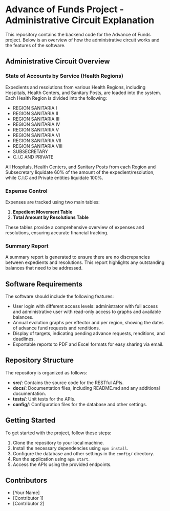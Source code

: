 # Advance of Funds Project - Administrative Circuit Explanation

This repository contains the backend code for the Advance of Funds project. Below is an overview of how the administrative circuit works and the features of the software.

## Administrative Circuit Overview

### State of Accounts by Service (Health Regions)

Expedients and resolutions from various Health Regions, including Hospitals, Health Centers, and Sanitary Posts, are loaded into the system. Each Health Region is divided into the following:

- REGION SANITARIA I
- REGION SANITARIA II
- REGION SANITARIA III
- REGION SANITARIA IV
- REGION SANITARIA V
- REGION SANITARIA VI
- REGION SANITARIA VII
- REGION SANITARIA VIII
- SUBSECRETARY
- C.I.C AND PRIVATE

All Hospitals, Health Centers, and Sanitary Posts from each Region and Subsecretary liquidate 60% of the amount of the expedient/resolution, while C.I.C and Private entities liquidate 100%.

### Expense Control

Expenses are tracked using two main tables:

1. **Expedient Movement Table**
2. **Total Amount by Resolutions Table**

These tables provide a comprehensive overview of expenses and resolutions, ensuring accurate financial tracking.

### Summary Report

A summary report is generated to ensure there are no discrepancies between expedients and resolutions. This report highlights any outstanding balances that need to be addressed.

## Software Requirements

The software should include the following features:

- User login with different access levels: administrator with full access and administrative user with read-only access to graphs and available balances.
- Annual evolution graphs per effector and per region, showing the dates of advance fund requests and renditions.
- Display of targets, indicating pending advance requests, renditions, and deadlines.
- Exportable reports to PDF and Excel formats for easy sharing via email.

## Repository Structure

The repository is organized as follows:

- **src/**: Contains the source code for the RESTful APIs.
- **docs/**: Documentation files, including README.md and any additional documentation.
- **tests/**: Unit tests for the APIs.
- **config/**: Configuration files for the database and other settings.

## Getting Started

To get started with the project, follow these steps:

1. Clone the repository to your local machine.
2. Install the necessary dependencies using `npm install`.
3. Configure the database and other settings in the `config/` directory.
4. Run the application using `npm start`.
5. Access the APIs using the provided endpoints.

## Contributors

- [Your Name]
- [Contributor 1]
- [Contributor 2]

